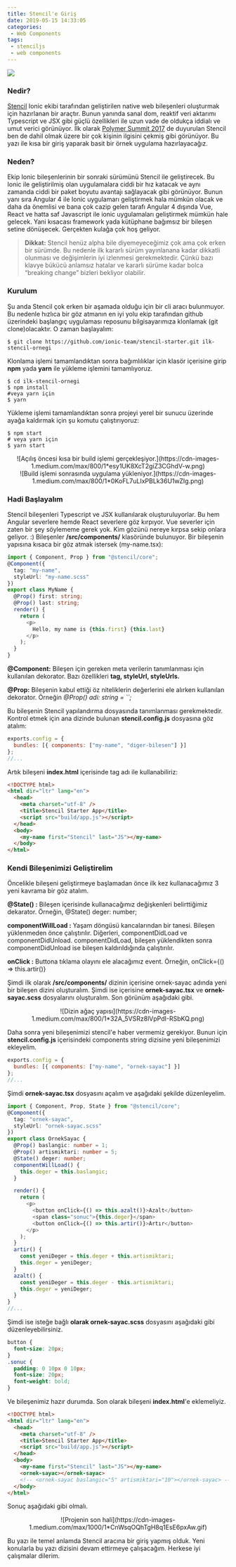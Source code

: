 ```yaml
---
title: Stencil'e Giriş
date: 2019-05-15 14:33:05
categories:
 - Web Components
tags:
 - stenciljs
 - web components
---
```


![](https://cdn-images-1.medium.com/max/1000/1*KtY9DFv1P2mC5JDWrgdeOQ.png)

### **Nedir?**

[Stencil](https://stenciljs.com) Ionic ekibi tarafından geliştirilen native web bileşenleri oluşturmak için hazırlanan bir araçtır. Bunun yanında sanal dom, reaktif veri aktarımı Typescript ve JSX gibi güçlü özellikleri ile uzun vade de oldukça iddialı ve umut verici görünüyor. İlk olarak [Polymer Summit 2017](https://www.youtube.com/watch?v=UfD-k7aHkQE) de duyurulan Stencil ben de dahil olmak üzere bir çok kişinin ilgisini çekmiş gibi görünüyor. Bu yazı ile kısa bir giriş yaparak basit bir örnek uygulama hazırlayacağız.
<!-- more -->
### **Neden?**

Ekip Ionic bileşenlerinin bir sonraki sürümünü Stencil ile geliştirecek. Bu Ionic ile geliştirilmiş olan uygulamalara ciddi bir hız katacak ve aynı zamanda ciddi bir paket boyutu avantajı sağlayacak gibi görünüyor. Bunun yanı sıra Angular 4 ile Ionic uygulamarı geliştirmek hala mümkün olacak ve daha da önemlisi ve bana çok cazip gelen tarafı Angular 4 dışında Vue, React ve hatta saf Javascript ile ionic uygulamaları geliştirmek mümkün hale gelecek. Yani kısacası framework yada kütüphane bağımsız bir bileşen setine dönüşecek. Gerçekten kulağa çok hoş geliyor.

> **Dikkat:** Stencil henüz alpha bile diyemeyeceğimiz çok ama çok erken bir sürümde. Bu nedenle ilk kararlı sürüm yayınlanana kadar dikkatli olunması ve değişimlerin iyi izlenmesi gerekmektedir. Çünkü bazı klavye bükücü anlamsız hatalar ve kararlı sürüme kadar bolca “breaking change” bizleri bekliyor olabilir.

### **Kurulum**

Şu anda Stencil çok erken bir aşamada olduğu için bir cli aracı bulunmuyor. Bu nedenle hızlıca bir göz atmanın en iyi yolu ekip tarafından github üzerindeki başlangıç uygulaması reposunu bilgisayarımıza klonlamak (git clone)olacaktır. O zaman başlayalım:

```shell
$ git clone https://github.com/ionic-team/stencil-starter.git ilk-stencil-ornegi
```

Klonlama işlemi tamamlandıktan sonra bağımlılıklar için klasör içerisine girip **npm** yada **yarn** ile yükleme işlemini tamamlıyoruz.

```shell
$ cd ilk-stencil-ornegi
$ npm install
#veya yarn için
$ yarn
```

Yükleme işlemi tamamlandıktan sonra projeyi yerel bir sunucu üzerinde ayağa kaldırmak için şu komutu çalıştırıyoruz:

```shell
$ npm start
# veya yarn için
$ yarn start
```

<center>
![Açılış öncesi kısa bir build işlemi gerçekleşiyor.](https://cdn-images-1.medium.com/max/800/1*esy1UK8XcT2giZ3CGhdV-w.png)
</center>

<center>
![Build işlemi sonrasında uygulama yükleniyor.](https://cdn-images-1.medium.com/max/800/1*0KoFL7uLIxPBLk36U1wZIg.png)
</center>

### **Hadi Başlayalım**

Stencil bileşenleri Typescript ve JSX kullanılarak oluşturuluyorlar. Bu hem Angular severlere hemde React severlere göz kırpıyor. Vue severler için zaten bir şey söylememe gerek yok. Kim gözünü nereye kırpsa sekip onlara geliyor. :) Bileşenler **/src/components/** klasöründe bulunuyor. Bir bileşenin yapısına kısaca bir göz atmak istersek (my-name.tsx):

```ts
import { Component, Prop } from "@stencil/core";
@Component({
  tag: "my-name",
  styleUrl: "my-name.scss"
})
export class MyName {
  @Prop() first: string;
  @Prop() last: string;
  render() {
    return (
      <p>
        Hello, my name is {this.first} {this.last}
      </p>
    );
  }
}
```

**@Component:** Bileşen için gereken meta verilerin tanımlanması için kullanılan dekorator. Bazı özellikleri **tag, styleUrl, styleUrls.**

**@Prop:** Bileşenin kabul ettiği öz niteliklerin değerlerini ele alırken kullanılan dekorator. Örneğin _@Prop() adi: string = ``;_

Bu bileşenin Stencil yapılandırma dosyasında tanımlanması gerekmektedir. Kontrol etmek için ana dizinde bulunan **stencil.config.js** dosyasına göz atalım:

```js
exports.config = {
  bundles: [{ components: ["my-name", "diger-bilesen"] }]
};
//...
```

Artık bileşeni **index.html** içerisinde tag adı ile kullanabiliriz:

```html
<!DOCTYPE html>
<html dir="ltr" lang="en">
  <head>
    <meta charset="utf-8" />
    <title>Stencil Starter App</title>
    <script src="build/app.js"></script>
  </head>
  <body>
    <my-name first="Stencil" last="JS"></my-name>
  </body>
</html>
```

### **Kendi Bileşenimizi Geliştirelim**

Öncelikle bileşeni geliştirmeye başlamadan önce ilk kez kullanacağımız 3 yeni kavrama bir göz atalım.

**@State() :** Bileşen içerisinde kullanacağımız değişkenleri belirttiğimiz dekarator. Örneğin, @State() deger: number;

**componentWillLoad :** Yaşam döngüsü kancalarından bir tanesi. Bileşen yüklenmeden önce çalıştırılır. Diğerleri, componentDidLoad ve componentDidUnload. componentDidLoad, bileşen yüklendikten sonra componentDidUnload ise bileşen kaldırıldığında çalıştırılır.

**onClick :** Buttona tıklama olayını ele alacağımız event. Örneğin, onClick={() => this.artir()}

Şimdi ilk olarak **/src/components/** dizinin içerisine ornek-sayac adında yeni bir bileşen dizini oluşturalım. Şimdi ise içerisine **ornek-sayac.tsx** ve **ornek-sayac.scss** dosyalarını oluşturalım. Son görünüm aşağıdaki gibi.

<center>
![Dizin ağaç yapısı](https://cdn-images-1.medium.com/max/800/1*32A_5VSRz8lVpPdI-RSbKQ.png)
</center>

Daha sonra yeni bileşenimizi stencil'e haber vermemiz gerekiyor. Bunun için **stencil.config.js** içerisindeki components string dizisine yeni bileşenimizi ekleyelim.

```js
exports.config = {
  bundles: [{ components: ["my-name", "ornek-sayac"] }]
};
//...
```

Şimdi **ornek-sayac.tsx** dosyasını açalım ve aşağıdaki şekilde düzenleyelim.

```ts
import { Component, Prop, State } from "@stencil/core";
@Component({
  tag: "ornek-sayac",
  styleUrl: "ornek-sayac.scss"
})
export class OrnekSayac {
  @Prop() baslangic: number = 1;
  @Prop() artismiktari: number = 5;
  @State() deger: number;
  componentWillLoad() {
    this.deger = this.baslangic;
  }

  render() {
    return (
      <p>
        <button onClick={() => this.azalt()}>Azalt</button>
        <span class="sonuc">{this.deger}</span>
        <button onClick={() => this.artir()}>Artır</button>
      </p>
    );
  }
  artir() {
    const yeniDeger = this.deger + this.artismiktari;
    this.deger = yeniDeger;
  }
  azalt() {
    const yeniDeger = this.deger - this.artismiktari;
    this.deger = yeniDeger;
  }
}
//...
```

Şimdi ise isteğe bağlı **olarak ornek-sayac.scss** dosyasını aşağıdaki gibi düzenleyebilirsiniz.

```scss
button {
  font-size: 20px;
}
.sonuc {
  padding: 0 10px 0 10px;
  font-size: 20px;
  font-weight: bold;
}
```

Ve bileşenimiz hazır durumda. Son olarak bileşeni **index.html**'e eklemeliyiz.

```html
<!DOCTYPE html>
<html dir="ltr" lang="en">
  <head>
    <meta charset="utf-8" />
    <title>Stencil Starter App</title>
    <script src="build/app.js"></script>
  </head>
  <body>
    <my-name first="Stencil" last="JS"></my-name>
    <ornek-sayac></ornek-sayac>
    <!-- <ornek-sayac baslangic="5" artismiktari="10"></ornek-sayac> -->
  </body>
</html>
```

Sonuç aşağıdaki gibi olmalı.
<center>
![Projenin son hali](https://cdn-images-1.medium.com/max/1000/1*CnWsqOQhTgH8q1EsE6pxAw.gif)
</center>

Bu yazı ile temel anlamda Stencil aracına bir giriş yapmış olduk. Yeni konularla bu yazı dizisini devam ettirmeye çalışacağım. Herkese iyi çalışmalar dilerim.